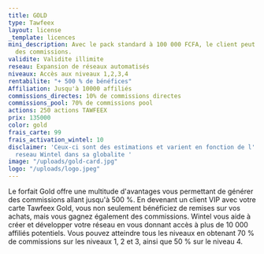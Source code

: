 ```yaml
---
title: GOLD
type: Tawfeex
layout: license
_template: licences
mini_description: Avec le pack standard à 100 000 FCFA, le client peut gagner 70%
  des commissions.
validite: Validite illimite
reseau: Expansion de réseaux automatisés
niveaux: Accès aux niveaux 1,2,3,4
rentabilite: "+ 500 % de bénéfices"
Affiliation: Jusqu'à 10000 affiliés
commissions_directes: 10% de commissions directes
commissions_pool: 70% de commissions pool
actions: 250 actions TAWFEEX
prix: 135000
color: gold
frais_carte: 99
frais_activation_wintel: 10
disclaimer: 'Ceux-ci sont des estimations et varient en fonction de l''expansion du
  reseau Wintel dans sa globalite '
image: "/uploads/gold-card.jpg"
logo: "/uploads/logo.jpeg"
---
```


Le forfait Gold offre une multitude d'avantages vous permettant de générer des commissions allant jusqu'à 500 %. En devenant un client VIP avec votre carte Tawfeex Gold, vous non seulement bénéficiez de remises sur vos achats, mais vous gagnez également des commissions. Wintel vous aide à créer et développer votre réseau en vous donnant accès à plus de 10 000 affiliés potentiels. Vous pouvez atteindre tous les niveaux en obtenant 70 % de commissions sur les niveaux 1, 2 et 3, ainsi que 50 % sur le niveau 4.
